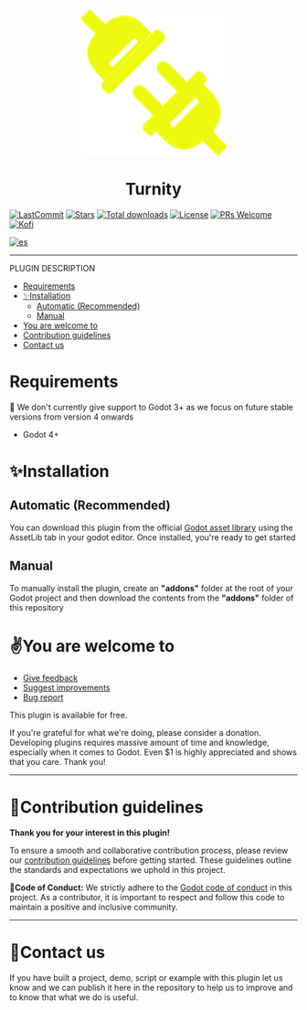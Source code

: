 <p align="center">
	<img width="256px" src="https://github.com/bananaholograma/turnity/blob/main/icon.png" alt="bananaholograma turnity logo" />
	<h1 align="center">Turnity</h1>
	
[![LastCommit](https://img.shields.io/github/last-commit/bananaholograma/turnity?cacheSeconds=600)](https://github.com/bananaholograma/turnity/commits)
[![Stars](https://img.shields.io/github/stars/bananaholograma/turnity)](https://github.com/bananaholograma/turnity/stargazers)
[![Total downloads](https://img.shields.io/github/downloads/bananaholograma/turnity/total.svg?label=Downloads&logo=github&cacheSeconds=600)](https://github.com/bananaholograma/turnity/releases)
[![License](https://img.shields.io/github/license/bananaholograma/turnity?cacheSeconds=2592000)](https://github.com/bananaholograma/turnity/blob/main/LICENSE.md)
[![PRs Welcome](https://img.shields.io/badge/PRs-welcome-brightgreen.svg?style=flat&logo=github)](https://github.com/bananaholograma/turnity/pulls)
[![Kofi](https://badgen.net/badge/icon/kofi?icon=kofi&label)](https://ko-fi.com/bananaholograma)
</p>

[![es](https://img.shields.io/badge/lang-es-yellow.svg)](https://github.com/bananaholograma/turnity/blob/main/locale/README.es-ES.md)

- - -

PLUGIN DESCRIPTION

- [Requirements](#requirements)
- [✨Installation](#installation)
	- [Automatic (Recommended)](#automatic-recommended)
	- [Manual](#manual)
- [You are welcome to](#you-are-welcome-to)
- [Contribution guidelines](#contribution-guidelines)
- [Contact us](#contact-us)


# Requirements
📢 We don't currently give support to Godot 3+ as we focus on future stable versions from version 4 onwards
* Godot 4+

# ✨Installation
## Automatic (Recommended)
You can download this plugin from the official [Godot asset library](https://godotengine.org/asset-library/asset/[PLUGIN-ID]) using the AssetLib tab in your godot editor. Once installed, you're ready to get started
##  Manual 
To manually install the plugin, create an **"addons"** folder at the root of your Godot project and then download the contents from the **"addons"** folder of this repository

# ✌️You are welcome to
- [Give feedback](https://github.com/bananaholograma/turnity/pulls)
- [Suggest improvements](https://github.com/bananaholograma/turnity/issues/new?assignees=BananaHolograma&labels=enhancement&template=feature_request.md&title=)
- [Bug report](https://github.com/bananaholograma/turnity/issues/new?assignees=BananaHolograma&labels=bug%2C+task&template=bug_report.md&title=)

This plugin is available for free.

If you're grateful for what we're doing, please consider a donation. Developing plugins requires massive amount of time and knowledge, especially when it comes to Godot. Even $1 is highly appreciated and shows that you care. Thank you!

- - -
# 🤝Contribution guidelines
**Thank you for your interest in this plugin!**

To ensure a smooth and collaborative contribution process, please review our [contribution guidelines](https://github.com/bananaholograma/turnity/blob/main/CONTRIBUTING.md) before getting started. These guidelines outline the standards and expectations we uphold in this project.

**📓Code of Conduct:** We strictly adhere to the [Godot code of conduct](https://godotengine.org/code-of-conduct/) in this project. As a contributor, it is important to respect and follow this code to maintain a positive and inclusive community.

- - -

# 📇Contact us
If you have built a project, demo, script or example with this plugin let us know and we can publish it here in the repository to help us to improve and to know that what we do is useful.
